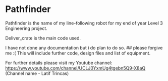 # Pathfinder
Pathfinder is the name of my line-following robot for my end of year Level 3 Engineering project.

Deliver_crate is the main code used.

I have not done any documentation but i do plan to do so.   ## please forgive me :(
This will include further code, design files and list of equipment.

For further details please visit my Youtube channel:
https://www.youtube.com/channel/UCLJ0YxmUg4tgebn5Q9-X8aQ
(Channel name - Latif Trincas)

